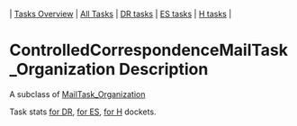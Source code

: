 | [Tasks Overview](../tasks-overview.md) | [All Tasks](../alltasks.md) | [DR tasks](../docket-DR/tasklist.md) | [ES tasks](../docket-ES/tasklist.md) | [H tasks](../docket-H/tasklist.md) |

# ControlledCorrespondenceMailTask_Organization Description

A subclass of [MailTask_Organization](MailTask_Organization.md)

Task stats [for DR](../docket-DR/ControlledCorrespondenceMailTask_Organization.md), [for ES](../docket-ES/ControlledCorrespondenceMailTask_Organization.md), [for H](../docket-H/ControlledCorrespondenceMailTask_Organization.md) dockets.

